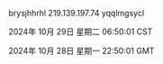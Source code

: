 brysjhhrhl 219.139.197.74 yqqlmgsycl

2024年 10月 29日 星期二 06:50:01 CST

2024年 10月 28日 星期一 22:50:01 GMT
